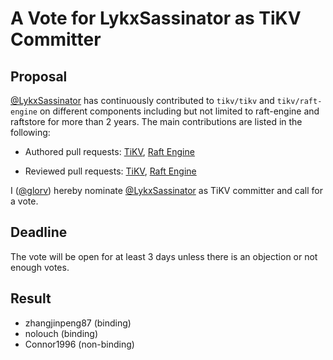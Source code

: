 # A Vote for LykxSassinator as TiKV Committer

## Proposal

[@LykxSassinator](https://github.com/LykxSassinator) has continuously contributed to `tikv/tikv` and `tikv/raft-engine` on different components including but not limited to raft-engine and raftstore for more than 2 years. The main contributions are listed in the following:

* Authored pull requests: [TiKV](https://github.com/tikv/tikv/pulls?q=is%3Apr+is%3Aclosed+author%3ALykxSassinator), [Raft Engine](https://github.com/tikv/raft-engine/pulls?q=is%3Apr+is%3Aclosed+author%3ALykxSassinator)

* Reviewed pull requests: [TiKV](https://github.com/tikv/tikv/pulls?q=is%3Apr+reviewed-by%3ALykxSassinator), [Raft Engine](https://github.com/tikv/raft-engine/pulls?q=is%3Apr+reviewed-by%3ALykxSassinator)

I ([@glorv](https://github.com/glorv)) hereby nominate [@LykxSassinator](https://github.com/LykxSassinator) as TiKV committer and call for a vote.

## Deadline

The vote will be open for at least 3 days unless there is an objection or not enough votes.

## Result

* zhangjinpeng87 (binding)
* nolouch (binding)
* Connor1996 (non-binding)


